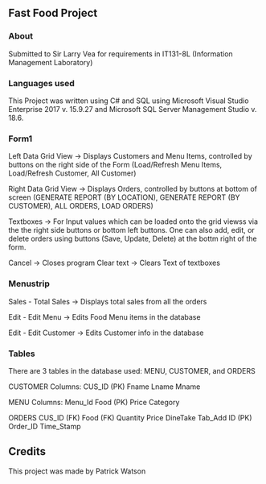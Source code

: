 ## Fast Food Project

### About
Submitted to Sir Larry Vea for requirements in IT131-8L (Information Management Laboratory)

### Languages used
This Project was written using C# and SQL using Microsoft Visual Studio Enterprise 2017 v. 15.9.27 and Microsoft SQL Server Management Studio v. 18.6.

### Form1
Left Data Grid View -> Displays Customers and Menu Items, controlled by buttons on the right side of the Form (Load/Refresh Menu Items, Load/Refresh Customer, All Customer)

Right Data Grid View -> Displays Orders, controlled by buttons at bottom of screen (GENERATE REPORT (BY LOCATION), GENERATE REPORT (BY CUSTOMER), ALL ORDERS, LOAD ORDERS)

Textboxes -> For Input values which can be loaded onto the grid viewss via the the right side buttons or bottom left buttons. 
One can also add, edit, or delete orders using buttons (Save, Update, Delete) at the bottm right of the form.

Cancel -> Closes program
Clear text -> Clears Text of textboxes


### Menustrip
Sales - Total Sales -> Displays total sales from all the orders

Edit - Edit Menu -> Edits Food Menu items in the database

Edit - Edit Customer -> Edits Customer info in the database


### Tables

There are 3 tables in the database used:
MENU, CUSTOMER, and ORDERS

CUSTOMER Columns:
CUS_ID (PK)
Fname
Lname
Mname

MENU Columns:
Menu_Id
Food (PK)
Price
Category

ORDERS
CUS_ID (FK)
Food (FK)
Quantity
Price
DineTake
Tab_Add
ID (PK)
Order_ID
Time_Stamp

## Credits
This project was made by Patrick Watson

